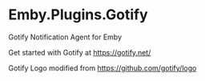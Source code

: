 # Emby.Plugins.Gotify
Gotify Notification Agent for Emby

Get started with Gotify at https://gotify.net/

Gotify Logo modified from https://github.com/gotify/logo
